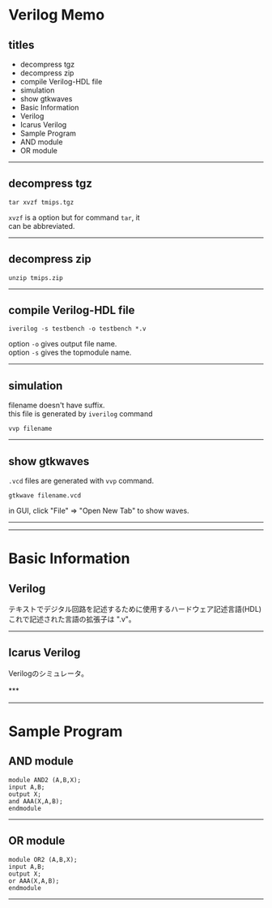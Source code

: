 # Verilog Memo




## titles

* decompress tgz  
* decompress zip  
* compile Verilog-HDL file  
* simulation  
* show gtkwaves  
* Basic Information  
* Verilog  
* Icarus Verilog  
* Sample Program  
* AND module  
* OR module  




***



## decompress tgz
```
tar xvzf tmips.tgz
```
`xvzf` is a option but for command `tar`, it  
can be abbreviated.



***



## decompress zip
```
unzip tmips.zip
```



***



## compile Verilog-HDL file
```
iverilog -s testbench -o testbench *.v
```
option `-o` gives output file name.  
option `-s` gives the topmodule name.  



***



## simulation
filename doesn't have suffix.  
this file is generated by `iverilog` command
```
vvp filename
```



***



## show gtkwaves
`.vcd` files are generated with `vvp` command.
```
gtkwave filename.vcd
```
in GUI, click "File" => "Open New Tab" to show waves.




***
***


# Basic Information

## Verilog
テキストでデジタル回路を記述するために使用するハードウェア記述言語(HDL)
これで記述された言語の拡張子は ".v"。



***



## Icarus Verilog
Verilogのシミュレータ。

  

***　　　
***



# Sample Program

## AND module
```
module AND2 (A,B,X);
input A,B;
output X;
and AAA(X,A,B);
endmodule
```



***



## OR module
```
module OR2 (A,B,X);
input A,B;
output X;
or AAA(X,A,B);
endmodule
```



***



